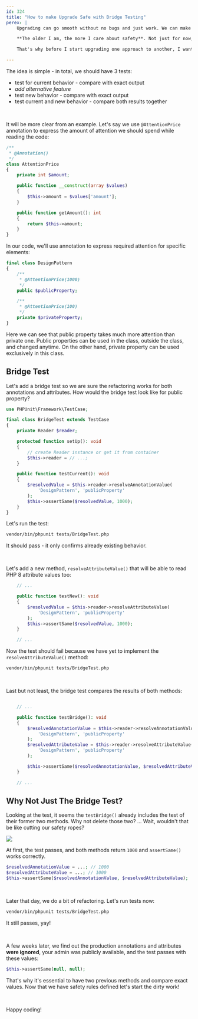 ```yaml
---
id: 324
title: "How to make Upgrade Safe with Bridge Testing"
perex: |
    Upgrading can go smooth without no bugs and just work. We can make our customer happy, even though we don't have any tests.

    **The older I am, the more I care about safety**. Not just for now, but for tomorrow and for my safety of my colleagues. Also for the developers, who will work on the project even though I'm long gone.

    That's why before I start upgrading one approach to another, I want to prepare a safe environment. No razors, no matches, and a couple of tests. The bridge testing technique is one of the safety nets I use while refactoring to new technology.

---
```


The idea is simple - in total, we should have 3 tests:

* test for current behavior - compare with exact output
* *add alternative feature*
* test new behavior - compare with exact output
* test current and new behavior - compare both results together

<br>

It will be more clear from an example. Let's say we use `@AttentionPrice` annotation to express the amount of attention we should spend while reading the code:

```php
/**
 * @Annotation()
 */
class AttentionPrice
{
    private int $amount;

    public function __construct(array $values)
    {
        $this->amount = $values['amount'];
    }

    public function getAmount(): int
    {
        return $this->amount;
    }
}
```

In our code, we'll use annotation to express required attention for specific elements:

```php
final class DesignPattern
{
    /**
     * @AttentionPrice(1000)
     */
    public $publicProperty;

    /**
     * @AttentionPrice(100)
     */
    private $privateProperty;
}
```

Here we can see that public property takes much more attention than private one. Public properties can be used in the class, outside the class, and changed anytime. On the other hand, private property can be used exclusively in this class.

## Bridge Test

Let's add a bridge test so we are sure the refactoring works for both annotations and attributes. How would the bridge test look like for public property?

```php
use PHPUnit\Framework\TestCase;

final class BridgeTest extends TestCase
{
    private Reader $reader;

    protected function setUp(): void
    {
        // create Reader instance or get it from container
        $this->reader = // ...;
    }

    public function testCurrent(): void
    {
        $resolvedValue = $this->reader->resolveAnnotationValue(
            'DesignPattern', 'publicProperty'
        );
        $this->assertSame($resolvedValue, 1000);
    }
}
```

Let's run the test:

```bash
vendor/bin/phpunit tests/BridgeTest.php
```

It should pass - it only confirms already existing behavior.

<br>

Let's add a new method, `resolveAttributeValue()` that will be able to read PHP 8 attribute values too:

```php
    // ...

    public function testNew(): void
    {
        $resolvedValue = $this->reader->resolveAttributeValue(
            'DesignPattern', 'publicProperty'
        );
        $this->assertSame($resolvedValue, 1000);
    }

    // ...
```

Now the test should fail because we have yet to implement the `resolveAttributeValue()` method:

```bash
vendor/bin/phpunit tests/BridgeTest.php
```

<br>

Last but not least, the bridge test compares the results of both methods:

```php

    // ...

    public function testBridge(): void
    {
        $resolvedAnnotationValue = $this->reader->resolveAnnotationValue(
            'DesignPattern', 'publicProperty'
        );
        $resolvedAttributeValue = $this->reader->resolveAttributeValue(
            'DesignPattern', 'publicProperty'
        );

        $this->assertSame($resolvedAnnotationValue, $resolvedAttributeValue);
    }

    // ...
```

## Why Not Just The Bridge Test?

Looking at the test, it seems the `testBridge()` already includes the test of their former two methods. Why not delete those two? ...
Wait, wouldn't that be like cutting our safety ropes?

<img src="https://images.squarespace-cdn.com/content/v1/5a54afc2e9bfdf89573d7cf7/1551374451263-U7I7L1NLOJY6XWNL028T/ke17ZwdGBToddI8pDm48kJUlZr2Ql5GtSKWrQpjur5t7gQa3H78H3Y0txjaiv_0fDoOvxcdMmMKkDsyUqMSsMWxHk725yiiHCCLfrh8O1z5QPOohDIaIeljMHgDF5CVlOqpeNLcJ80NK65_fV7S1UfNdxJhjhuaNor070w_QAc94zjGLGXCa1tSmDVMXf8RUVhMJRmnnhuU1v2M8fLFyJw/Rope-Bridge-project-Salwa+Resort-Abu+Samra-Qatar-5.jpeg?format=500w" class="img-thumbnail">

<br>

At first, the test passes, and both methods return `1000` and `assertSame()` works correctly.

```php
$resolvedAnnotationValue = ...; // 1000
$resolvedAttributeValue = ...; // 1000
$this->assertSame($resolvedAnnotationValue, $resolvedAttributeValue);
```

<br>

Later that day, we do a bit of refactoring. Let's run tests now:

```bash
vendor/bin/phpunit tests/BridgeTest.php
```

It still passes, yay!

<br>

A few weeks later, we find out the production annotations and attributes **were ignored**, your admin was publicly available, and the test passes with these values:

```php
$this->assertSame(null, null);
```

That's why it's essential to have two previous methods and compare exact values.
Now that we have safety rules defined let's start the dirty work!

<br>

Happy coding!
